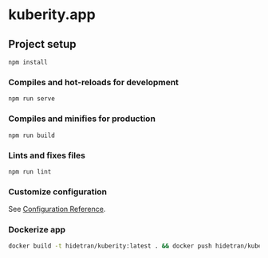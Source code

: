 # kuberity.app


## Project setup
```
npm install
```

### Compiles and hot-reloads for development
```
npm run serve
```

### Compiles and minifies for production
```
npm run build
```

### Lints and fixes files
```
npm run lint
```

### Customize configuration
See [Configuration Reference](https://cli.vuejs.org/config/).


### Dockerize app

```bash
docker build -t hidetran/kuberity:latest . && docker push hidetran/kuberity:latest
```
